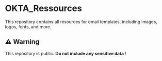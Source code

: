 # OKTA_Ressources

This repository contains all resources for email templates, including images, logos, fonts, and more.

## ⚠️ Warning

This repository is public. **Do not include any sensitive data** !
